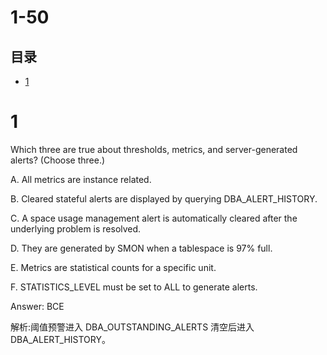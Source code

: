 # 1-50

## 目录

-   [1](#1)

# 1

Which three are true about thresholds, metrics, and server-generated alerts? (Choose three.)

A. All metrics are instance related.

B. Cleared stateful alerts are displayed by querying DBA\_ALERT\_HISTORY.

C. A space usage management alert is automatically cleared after the underlying problem is resolved.

D. They are generated by SMON when a tablespace is 97% full.

E. Metrics are statistical counts for a specific unit.

F. STATISTICS\_LEVEL must be set to ALL to generate alerts.

Answer: BCE

解析:阈值预警进入 DBA\_OUTSTANDING\_ALERTS 清空后进入 DBA\_ALERT\_HISTORY。
